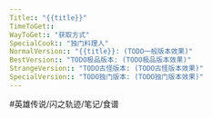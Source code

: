 ```yaml
---
Title:: "{{title}}"
TimeToGet:: 
WayToGet:: "获取方式"
SpecialCook:: "独门料理人"
NormalVersion:: "{{title}}: (TODO一般版本效果)"
BestVersion:: "TODO极品版本: (TODO极品版本效果)"
StrangeVersion:: "TODO古怪版本: (TODO古怪版本效果)"
SpecialVersion:: "TODO独门版本: (TODO独门版本效果)"
---
```


#英雄传说/闪之轨迹/笔记/食谱 